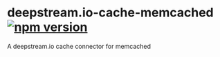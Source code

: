 # deepstream.io-cache-memcached [![npm version](https://badge.fury.io/js/deepstream.io-cache-memcached.svg)](http://badge.fury.io/js/deepstream.io-cache-memcached)
A deepstream.io cache connector for memcached
